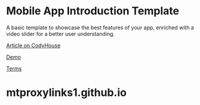 Mobile App Introduction Template
=========
A basic template to showcase the best features of your app, enriched with a video slider for a better user understanding.

[Article on CodyHouse](http://codyhouse.co/gem/app-introduction-template/)

[Demo](http://codyhouse.co/demo/app-introduction-template/index.html)
 
[Terms](http://codyhouse.co/terms/)
# mtproxylinks1.github.io
